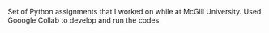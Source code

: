 Set of Python assignments that I worked on while at McGill University.
Used Gooogle Collab to develop and run the codes. 
